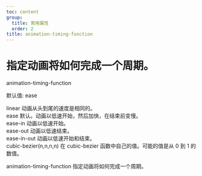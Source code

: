 ```yaml
---
toc: content
group:
  title: 常用属性
  order: 2
title: animation-timing-function
---
```


# 指定动画将如何完成一个周期。

animation-timing-function

默认值: ease

linear 动画从头到尾的速度是相同的。<br/>
ease 默认。动画以低速开始，然后加快，在结束前变慢。<br/>
ease-in 动画以低速开始。<br/>
ease-out 动画以低速结束。<br/>
ease-in-out 动画以低速开始和结束。<br/>
cubic-bezier(n,n,n,n) 在 cubic-bezier 函数中自己的值。可能的值是从 0 到 1 的数值。<br/>

animation-timing-function 指定动画将如何完成一个周期。<br/>
